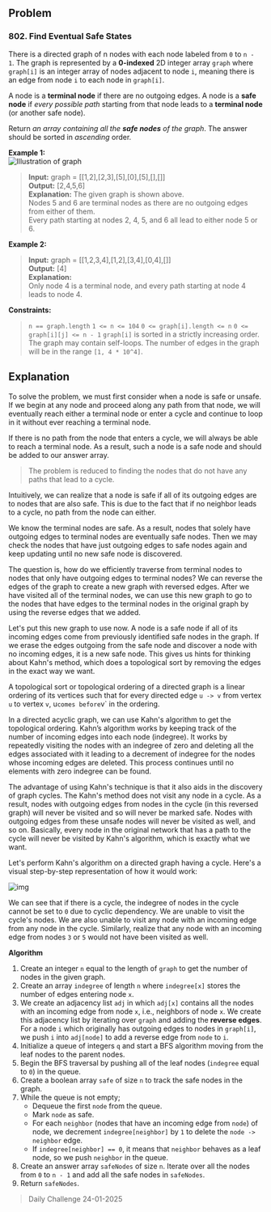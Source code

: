 ## Problem

### 802. Find Eventual Safe States

There is a directed graph of n nodes with each node labeled from `0` to `n - 1`. The graph is represented by a **0-indexed** 2D integer array `graph` where `graph[i]` is an integer array of nodes adjacent to node `i`, meaning there is an edge from node `i` to each node in `graph[i]`.

A node is a **terminal node** if there are no outgoing edges. A node is a **safe node** if _every possible path_ starting from that node leads to a **terminal node** (or another safe node).

Return _an array containing all the **safe nodes** of the graph_. The answer should be sorted in _ascending_ order.

**Example 1:**\
![Illustration of graph](https://s3-lc-upload.s3.amazonaws.com/uploads/2018/03/17/picture1.png "Illustration of graph")

> **Input:** graph = [[1,2],[2,3],[5],[0],[5],[],[]]\
> **Output:** [2,4,5,6]\
> **Explanation:** The given graph is shown above.\
> Nodes 5 and 6 are terminal nodes as there are no outgoing edges from either of them.\
> Every path starting at nodes 2, 4, 5, and 6 all lead to either node 5 or 6.

**Example 2:**

> **Input:** graph = [[1,2,3,4],[1,2],[3,4],[0,4],[]]\
> **Output:** [4]\
> **Explanation:**\
> Only node 4 is a terminal node, and every path starting at node 4 leads to node 4.

**Constraints:**

> `n == graph.length`
> `1 <= n <= 104`
> `0 <= graph[i].length <= n`
> `0 <= graph[i][j] <= n - 1`
> `graph[i]` is sorted in a strictly increasing order.
> The graph may contain self-loops.
> The number of edges in the graph will be in the range `[1, 4 * 10^4]`.

## Explanation

To solve the problem, we must first consider when a node is safe or unsafe. If we begin at any node and proceed along any path from that node, we will eventually reach either a terminal node or enter a cycle and continue to loop in it without ever reaching a terminal node.

If there is no path from the node that enters a cycle, we will always be able to reach a terminal node. As a result, such a node is a safe node and should be added to our answer array.

> The problem is reduced to finding the nodes that do not have any paths that lead to a cycle.

Intuitively, we can realize that a node is safe if all of its outgoing edges are to nodes that are also safe. This is due to the fact that if no neighbor leads to a cycle, no path from the node can either.

We know the terminal nodes are safe. As a result, nodes that solely have outgoing edges to terminal nodes are eventually safe nodes. Then we may check the nodes that have just outgoing edges to safe nodes again and keep updating until no new safe node is discovered.

The question is, how do we efficiently traverse from terminal nodes to nodes that only have outgoing edges to terminal nodes? We can reverse the edges of the graph to create a new graph with reversed edges. After we have visited all of the terminal nodes, we can use this new graph to go to the nodes that have edges to the terminal nodes in the original graph by using the reverse edges that we added.

Let's put this new graph to use now. A node is a safe node if all of its incoming edges come from previously identified safe nodes in the graph. If we erase the edges outgoing from the safe node and discover a node with no incoming edges, it is a new safe node. This gives us hints for thinking about Kahn's method, which does a topological sort by removing the edges in the exact way we want.

A topological sort or topological ordering of a directed graph is a linear ordering of its vertices such that for every directed edge `u -> v` from vertex `u` to vertex `v`, u` comes before `v` in the ordering.

In a directed acyclic graph, we can use Kahn's algorithm to get the topological ordering. Kahn’s algorithm works by keeping track of the number of incoming edges into each node (indegree). It works by repeatedly visiting the nodes with an indegree of zero and deleting all the edges associated with it leading to a decrement of indegree for the nodes whose incoming edges are deleted. This process continues until no elements with zero indegree can be found.

The advantage of using Kahn's technique is that it also aids in the discovery of graph cycles. The Kahn's method does not visit any node in a cycle. As a result, nodes with outgoing edges from nodes in the cycle (in this reversed graph) will never be visited and so will never be marked safe. Nodes with outgoing edges from these unsafe nodes will never be visited as well, and so on. Basically, every node in the original network that has a path to the cycle will never be visited by Kahn's algorithm, which is exactly what we want.

Let's perform Kahn's algorithm on a directed graph having a cycle. Here's a visual step-by-step representation of how it would work:

![img](https://leetcode.com/problems/find-eventual-safe-states/Figures/802/802-1.png)

We can see that if there is a cycle, the indegree of nodes in the cycle cannot be set to `0` due to cyclic dependency. We are unable to visit the cycle's nodes. We are also unable to visit any node with an incoming edge from any node in the cycle. Similarly, realize that any node with an incoming edge from nodes `3` or `5` would not have been visited as well.

**Algorithm**

1. Create an integer `n` equal to the length of `graph` to get the number of nodes in the given graph.
2. Create an array `indegree` of length `n` where `indegree[x]` stores the number of edges entering node `x`.
3. We create an adjacency list `adj` in which `adj[x]` contains all the nodes with an incoming edge from node `x`, i.e., neighbors of node `x`. We create this adjacency list by iterating over `graph` and adding the **reverse edges**. For a node `i` which originally has outgoing edges to nodes in `graph[i]`, we push `i` into `adj[node]` to add a reverse edge from `node` to `i`.
4. Initialize a queue of integers `q` and start a BFS algorithm moving from the leaf nodes to the parent nodes.
5. Begin the BFS traversal by pushing all of the leaf nodes (`indegree` equal to `0`) in the queue.
6. Create a boolean array `safe` of size `n` to track the safe nodes in the graph.
7. While the queue is not empty;
    - Dequeue the first `node` from the queue.
    - Mark `node` as safe.
    - For each `neighbor` (nodes that have an incoming edge from `node`) of node, we decrement `indegree[neighbor]` by `1` to delete the `node -> neighbor` edge.
    - If `indegree[neighbor] == 0`, it means that `neighbor` behaves as a leaf node, so we push `neighbor` in the queue.
8. Create an answer array `safeNodes` of size `n`. Iterate over all the nodes from `0` to `n - 1` and add all the safe nodes in `safeNodes`.
9. Return `safeNodes`.

> Daily Challenge 24-01-2025
